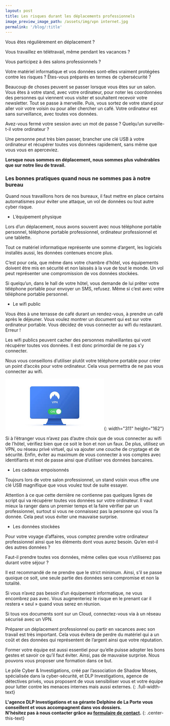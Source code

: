 ```yaml
---
layout: post
title: Les risques durant les déplacements professionnels
image_preview_image_path: /assets/img/vpn internet.jpg
permalink: '/blog/:title'
---
```


Vous &ecirc;tes r&eacute;guli&egrave;rement en d&eacute;placement ?

Vous travaillez en t&eacute;l&eacute;travail, m&ecirc;me pendant les vacances ?

Vous participez &agrave; des salons professionnels ?

Votre mat&eacute;riel informatique et vos donn&eacute;es sont-elles vraiment prot&eacute;g&eacute;es contre les risques ? &Ecirc;tes-vous pr&eacute;par&eacute;s en termes de cybers&eacute;curit&eacute; ?

Beaucoup de choses peuvent se passer lorsque vous &ecirc;tes sur un salon. Vous &ecirc;tes &agrave; votre stand, avec votre ordinateur, pour noter les coordonn&eacute;es des personnes qui viennent vous visiter et souhaitent recevoir votre newsletter. Tout se passe &agrave; merveille. Puis, vous sortez de votre stand pour aller voir votre voisin ou pour aller chercher un caf&eacute;. Votre ordinateur est sans surveillance, avec toutes vos donn&eacute;es.

Avez-vous ferm&eacute; votre session avec un mot de passe ? Quelqu’un surveille-t-il votre ordinateur ?

Une personne peut tr&egrave;s bien passer, brancher une cl&eacute; USB &agrave; votre ordinateur et r&eacute;cup&eacute;rer toutes vos donn&eacute;es rapidement, sans m&ecirc;me que vous vous en aperceviez.

**Lorsque nous sommes en d&eacute;placement, nous sommes plus vuln&eacute;rables que sur notre lieu de travail.**

### Les bonnes pratiques quand nous ne sommes pas &agrave; notre bureau

Quand nous travaillons hors de nos bureaux, il faut mettre en place certains automatismes pour &eacute;viter une attaque, un vol de donn&eacute;es ou tout autre cyber risque.

* L’&eacute;quipement physique

Lors d’un d&eacute;placement, nous avons souvent avec nous t&eacute;l&eacute;phone portable personnel, t&eacute;l&eacute;phone portable professionnel, ordinateur professionnel et une tablette.

Tout ce mat&eacute;riel informatique repr&eacute;sente une somme d’argent, les logiciels install&eacute;s aussi, les donn&eacute;es contenues encore plus.

C’est pour cela, que m&ecirc;me dans votre chambre d’h&ocirc;tel, vos &eacute;quipements doivent &ecirc;tre mis en s&eacute;curit&eacute; et non laiss&eacute;s &agrave; la vue de tout le monde. Un vol peut repr&eacute;senter une compromission de vos donn&eacute;es stock&eacute;es.

Si quelqu’un, dans le hall de votre h&ocirc;tel, vous demande de lui pr&ecirc;ter votre t&eacute;l&eacute;phone portable pour envoyer un SMS, refusez. M&ecirc;me si c’est avec votre t&eacute;l&eacute;phone portable personnel.

* Le wifi public

Vous &ecirc;tes &agrave; une terrasse de caf&eacute; durant un rendez-vous, &agrave; prendre un caf&eacute; apr&egrave;s le d&eacute;jeuner. Vous voulez montrer un document qui est sur votre ordinateur portable. Vous d&eacute;cidez de vous connecter au wifi du restaurant. Erreur \!

Les wifi publics peuvent cacher des personnes malveillantes qui vont r&eacute;cup&eacute;rer toutes vos donn&eacute;es. Il est donc primordial de ne pas s’y connecter.

Nous vous conseillons d’utiliser plut&ocirc;t votre t&eacute;l&eacute;phone portable pour cr&eacute;er un point d’acc&egrave;s pour votre ordinateur. Cela vous permettra de ne pas vous connecter au wifi.

![](/assets/img/VPN.jpg){: width="311" height="162"}

Si &agrave; l’&eacute;tranger vous n’avez pas d’autre choix que de vous connecter au wifi de l’h&ocirc;tel, v&eacute;rifiez bien que ce soit le bon et non un faux. De plus, utilisez un VPN, ou r&eacute;seau priv&eacute; virtuel, qui va ajouter une couche de cryptage et de s&eacute;curit&eacute;. Enfin, &eacute;viter au maximum de vous connecter &agrave; vos comptes avec identifiants et mot de passe ainsi que d’utiliser vos donn&eacute;es bancaires.

* Les cadeaux empoisonn&eacute;s

Toujours lors de votre salon professionnel, un stand voisin vous offre une cl&eacute; USB magnifique que vous voulez tout de suite essayer.

Attention &agrave; ce que cette derni&egrave;re ne contienne pas quelques lignes de script qui va r&eacute;cup&eacute;rer toutes vos donn&eacute;es sur votre ordinateur. Il vaut mieux la ranger dans un premier temps et la faire v&eacute;rifier par un professionnel, surtout si vous ne connaissez pas la personne qui vous l’a donn&eacute;e. Cela peut vous &eacute;viter une mauvaise surprise.

* Les donn&eacute;es stock&eacute;es

Pour votre voyage d’affaires, vous comptez prendre votre ordinateur professionnel ainsi que les &eacute;l&eacute;ments dont vous aurez besoin. Qu’en est-il des autres donn&eacute;es ?

Faut-il prendre toutes vos donn&eacute;es, m&ecirc;me celles que vous n’utiliserez pas durant votre s&eacute;jour ?

Il est recommand&eacute; de ne prendre que le strict minimum. Ainsi, s’il se passe quoique ce soit, une seule partie des donn&eacute;es sera compromise et non la totalit&eacute;.

Si vous n’avez pas besoin d’un &eacute;quipement informatique, ne vous encombrez pas avec. Vous augmenteriez le risque en le prenant car il restera &laquo; seul &raquo; quand vous serez en r&eacute;union.

Si tous vos documents sont sur un Cloud, connectez-vous via &agrave; un r&eacute;seau s&eacute;curis&eacute; avec un VPN.

Pr&eacute;parer un d&eacute;placement professionnel ou partir en vacances avec son travail est tr&egrave;s important. Cela vous &eacute;vitera de perdre du mat&eacute;riel qui a un co&ucirc;t et des donn&eacute;es qui repr&eacute;sentent de l’argent ainsi que votre r&eacute;putation.

Former votre &eacute;quipe est aussi essentiel pour qu’elle puisse adopter les bons gestes et savoir ce qu’il faut &eacute;viter. Ainsi, pas de mauvaise surprise. Nous pouvons vous proposer une formation dans ce but.

Le p&ocirc;le Cyber & Investigations, cr&eacute;&eacute; par l’association de Shadow Moses, sp&eacute;cialis&eacute;e dans la cyber-s&eacute;curit&eacute;, et DLP Investigations, agence de d&eacute;tectives priv&eacute;s, vous proposent de vous sensibiliser vous et votre &eacute;quipe pour lutter contre les menaces internes mais aussi externes.
{: .full-width-text}

**L'agence DLP Investigations et sa g&eacute;rante Delphine de La Porte vous conseillent et vous accompagnent dans vos dossiers.<br>N'h&eacute;sitez pas &agrave; nous contacter gr&acirc;ce au [formulaire de contact](https://dlp-investigations.fr/#contact).**
{: .center-this-text}